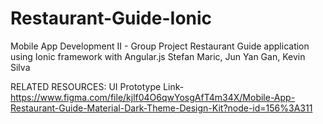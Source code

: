 # Restaurant-Guide-Ionic
Mobile App Development II - Group Project 
Restaurant Guide application using Ionic framework with Angular.js
Stefan Maric, Jun Yan Gan, Kevin Silva

RELATED RESOURCES:
UI Prototype Link-
https://www.figma.com/file/kjlf04O6qwYosgAfT4m34X/Mobile-App-Restaurant-Guide-Material-Dark-Theme-Design-Kit?node-id=156%3A311
